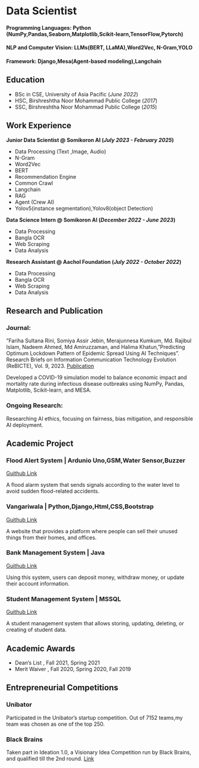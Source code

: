 # Data Scientist

#### Programming Languages: Python (NumPy,Pandas,Seaborn,Matplotlib,Scikit-learn,TensorFlow,Pytorch)
#### NLP and Computer Vision: LLMs(BERT, LLaMA),Word2Vec, N-Gram,YOLO
#### Framework: Django,Mesa(Agent-based modeling),Langchain

## Education

- BSc in CSE, University of Asia Pacific  (_June 2022_)								       		
- HSC, Birshreshtha Noor Mohammad Public College (_2017_)	 			        		
- SSC, Birshreshtha Noor Mohammad Public College  (_2015_)

## Work Experience
**Junior Data Scientist @ Somikoron AI (_July 2023 - February 2025_)**

- Data Processing (Text ,Image, Audio)
- N-Gram 
- Word2Vec 
- BERT
- Recommendation Engine
- Common Crawl
- Langchain
- RAG
- Agent (Crew AI)
- Yolov5(instance segmentation),Yolov8(object Detection)

**Data Science Intern @ Somikoron AI (_December 2022 - June 2023_)**

- Data Processing 
- Bangla OCR
- Web Scraping
- Data Analysis


**Research Assistant @ Aachol Foundation (_July 2022 - October 2022_)**

- Data Processing 
- Bangla OCR
- Web Scraping
- Data Analysis



## Research and Publication
### Journal:
”Fariha Sultana Rini, Somiya Assir Jebin, Merajunnesa Kumkum, Md. Rajibul Islam, Nadeem Ahmed,
Md Amiruzzaman, and Halima Khatun,”Predicting Optimum Lockdown Pattern of Epidemic Spread Using
AI Techniques”. Research Briefs on Information Communication Technology Evolution (ReBICTE), Vol. 9,
2023.
[Publication](https://rebicte.org/index.php/rebicte/article/view/153)

Developed a COVID-19 simulation model to balance economic impact and mortality rate during infectious disease outbreaks using NumPy, Pandas, Matplotlib, Scikit-learn, and MESA.


### Ongoing Research:
Researching AI ethics, focusing on fairness, bias mitigation, and responsible AI deployment.


## Academic Project

### Flood Alert System | Ardunio Uno,GSM,Water Sensor,Buzzer
[Guithub Link](https://github.com/FarihaSultanaRini/Flood_Level_detector)

A flood alarm system that sends signals according to the water level to avoid sudden flood-related accidents.


### Vangariwala | Python,Django,Html,CSS,Bootstrap
[Guithub Link](https://github.com/FarihaSultanaRini/Vangariwala123)

A website that provides a platform where people can sell their unused things from their homes, and offices.


### Bank Management System | Java
[Guithub Link](https://github.com/FarihaSultanaRini/Company_Management_System)

Using this system, users can deposit money, withdraw money, or update their account information.

### Student Management System | MSSQL
[Guithub Link](https://github.com/FarihaSultanaRini/Student_Management_System)

A student management system that allows storing, updating, deleting, or creating of student data.


## Academic Awards
- Dean’s List  , Fall 2021, Spring 2021
- Merit Waiver , Fall 2020, Spring 2020, Fall 2019


## Entrepreneurial Competitions

### Unibator
Participated in the Unibator’s startup competition. Out of 7152 teams,my team was chosen as one of the top 250.
### Black Brains
Taken part in Ideation 1.0, a Visionary Idea Competition run by Black Brains, and qualified till the 2nd round. [Link](https://drive.google.com/file/d/1VWwGLVx7hbA_3XygNZzVFt8mxV8g6p_h/view)




